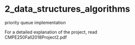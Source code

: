 # 2_data_structures_algorithms
priority queue implementation


For a detailed explanation of the project, read CMPE250Fall2018Project2.pdf
